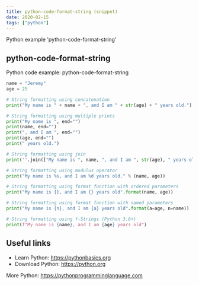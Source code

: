 ```yaml
---
title: python-code-format-string (snippet)
date: 2020-02-15
tags: ["python"]
---
```

Python example 'python-code-format-string'


## python-code-format-string

Python code example: python-code-format-string

```python
name = "Jeremy"
age = 25

# String formatting using concatenation
print("My name is " + name + ", and I am " + str(age) + " years old.")

# String formatting using multiple prints
print("My name is ", end="")
print(name, end="")
print(", and I am ", end="")
print(age, end="")
print(" years old.")

# String formatting using join
print(''.join(["My name is ", name, ", and I am ", str(age), " years old"]))

# String formatting using modulus operator
print("My name is %s, and I am %d years old." % (name, age))

# String formatting using format function with ordered parameters
print("My name is {}, and I am {} years old".format(name, age))

# String formatting using format function with named parameters
print("My name is {n}, and I am {a} years old".format(a=age, n=name))

# String formatting using f-Strings (Python 3.6+)
print(f"My name is {name}, and I am {age} years old")


```

## Useful links

- Learn Python: https://pythonbasics.org
- Download Python: https://python.org

More Python: https://pythonprogramminglanguage.com
